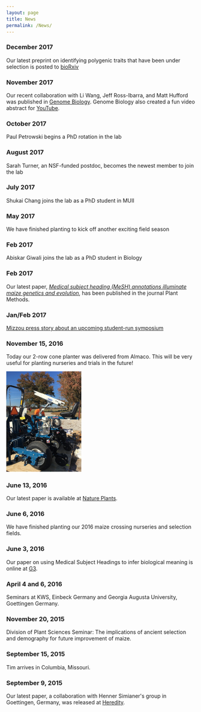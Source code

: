 ```yaml
---
layout: page
title: News
permalink: /News/
---
```



### December 2017
Our latest preprint on identifying polygenic traits that have been under selection is posted to [bioRxiv](https://www.biorxiv.org/content/early/2017/12/21/238295)

### November 2017
Our recent collaboration with Li Wang, Jeff Ross-Ibarra, and Matt Hufford was published in [Genome Biology](https://genomebiology.biomedcentral.com/articles/10.1186/s13059-017-1346-4). Genome Biology also created a fun video abstract for [YouTube](https://www.youtube.com/watch?v=KgIUGHEZ2nM&t=31s).

### October 2017
Paul Petrowski begins a PhD rotation in the lab

### August 2017
Sarah Turner, an NSF-funded postdoc, becomes the newest member to join the lab

### July 2017
Shukai Chang joins the lab as a PhD student in MUII

### May 2017
We have finished planting to kick off another exciting field season

### Feb 2017
Abiskar Giwali joins the lab as a PhD student in Biology

### Feb 2017
Our latest paper, [*Medical subject heading (MeSH) annotations illuminate maize genetics and evolution*](https://plantmethods.biomedcentral.com/articles/10.1186/s13007-017-0159-5),  has been published in the journal Plant Methods.

### Jan/Feb 2017
[Mizzou press story about an upcoming student-run symposium](http://cafnrnews.com/2017/01/starting-off-the-series/)

### November 15, 2016
Today our 2-row cone planter was delivered from Almaco. This will be very useful for planting nurseries and trials in the future!
<div>
    <a href="http://beissingerlab.github.io/img/conePlanter.JPG"><img src="/img/conePlanter.JPG" title="Cone Planter" width="200" border="0"></a>
</div>

### June 13, 2016
Our latest paper is available at [Nature Plants](http://www.nature.com/articles/nplants201684).

### June 6, 2016
We have finished planting our 2016 maize crossing nurseries and selection fields.

### June 3, 2016
Our paper on using Medical Subject Headings to infer biological meaning is online at [G3](http://www.g3journal.org/content/early/2016/06/01/g3.116.031096.abstract).

### April 4 and 6, 2016
Seminars at KWS, Einbeck Germany and Georgia Augusta University, Goettingen Germany.

### November 20, 2015
Division of Plant Sciences Seminar: The implications of ancient selection and demography for future improvement of maize.


### September 15, 2015
Tim arrives in Columbia, Missouri.


### September 9, 2015
Our latest paper, a collaboration with Henner Simianer's group in Goettingen, Germany, was released at [Heredity](http://www.nature.com/hdy/journal/vaop/ncurrent/abs/hdy201581a.html).
